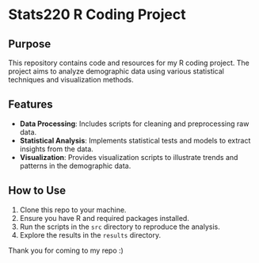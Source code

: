 # Stats220 R Coding Project

## **Purpose**
This repository contains code and resources for my R coding project. The project aims to analyze demographic data using various statistical techniques and visualization methods.

## **Features**
- **Data Processing**: Includes scripts for cleaning and preprocessing raw data.
- **Statistical Analysis**: Implements statistical tests and models to extract insights from the data.
- **Visualization**: Provides visualization scripts to illustrate trends and patterns in the demographic data.

## **How to Use**
1. Clone this repo to your machine.
2. Ensure you have R and required packages installed.
3. Run the scripts in the `src` directory to reproduce the analysis.
4. Explore the results in the `results` directory.

Thank you for coming to my repo :)
